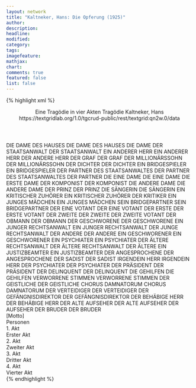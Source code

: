 ```yaml
---
layout: network
title: "Kaltneker, Hans: Die Opferung (1925)"
author:
description:
headline:
modified:
category:
tags:
imagefeature: 
mathjax: 
chart: 
comments: true
featured: false
list: false
---
```

{% highlight xml %}
<?xml-model href="https://raw.githubusercontent.com/DLiNa/project/master/rules/lina.rnc"?><?xml-model href="https://raw.githubusercontent.com/DLiNa/project/master/rules/lina.sch"?>
<play xmlns="http://lina.digital">
  <header>
    <title>Die Opferung</title>
    <subtitle>Eine Tragödie in vier Akten</subtitle>
    <genretitle>Tragödie</genretitle>
    <author>Kaltneker, Hans</author>
    <date when="1925" type="print"/>
    <source>https://textgridlab.org/1.0/tgcrud-public/rest/textgrid:qn2w.0/data</source>
  </header>
  <personae>
    <character>
      <name>DIE DAME DES HAUSES</name>
      <alias xml:id="die_dame_des_hauses">
        <name>DIE DAME DES HAUSES</name>
      </alias>
      <alias xml:id="die_dame">
        <name>DIE DAME</name>
      </alias>
    </character>
    <character>
      <name>DER STAATSANWALT</name>
      <alias xml:id="der_staatsanwalt">
        <name>DER STAATSANWALT</name>
      </alias>
    </character>
    <character>
      <name>EIN ANDERER HERR</name>
      <alias xml:id="ein_anderer_herr">
        <name>EIN ANDERER HERR</name>
      </alias>
      <alias xml:id="der_andere_herr">
        <name>DER ANDERE HERR</name>
      </alias>
    </character>
    <character>
      <name>DER GRAF</name>
      <alias xml:id="der_graf">
        <name>DER GRAF</name>
      </alias>
    </character>
    <character>
      <name>DER MILLIONÄRSSOHN</name>
      <alias xml:id="der_millionärssohn">
        <name>DER MILLIONÄRSSOHN</name>
      </alias>
    </character>
    <character>
      <name>DER DICHTER</name>
      <alias xml:id="der_dichter">
        <name>DER DICHTER</name>
      </alias>
    </character>
    <character>
      <name>EIN BRIDGESPIELER</name>
      <alias xml:id="ein_bridgespieler">
        <name>EIN BRIDGESPIELER</name>
      </alias>
    </character>
    <character>
      <name>DER PARTNER DES STAATSANWALTES</name>
      <alias xml:id="der_partner_des_staatsanwaltes">
        <name>DER PARTNER DES STAATSANWALTES</name>
      </alias>
      <alias xml:id="der_partner">
        <name>DER PARTNER</name>
      </alias>
    </character>
    <character>
      <name>DIE EINE DAME</name>
      <alias xml:id="die_eine_dame">
        <name>DIE EINE DAME</name>
      </alias>
      <alias xml:id="die_erste_dame">
        <name>DIE ERSTE DAME</name>
      </alias>
    </character>
    <character>
      <name>DER KOMPONIST</name>
      <alias xml:id="der_komponist">
        <name>DER KOMPONIST</name>
      </alias>
    </character>
    <character>
      <name>DIE ANDERE DAME</name>
      <alias xml:id="die_andere_dame">
        <name>DIE ANDERE DAME</name>
      </alias>
    </character>
    <character>
      <name>DER PRINZ</name>
      <alias xml:id="der_prinz">
        <name>DER PRINZ</name>
      </alias>
    </character>
    <character>
      <name>DIE SÄNGERIN</name>
      <alias xml:id="die_sängerin">
        <name>DIE SÄNGERIN</name>
      </alias>
    </character>
    <character>
      <name>EIN KRITISCHER ZUHÖRER</name>
      <alias xml:id="ein_kritischer_zuhörer">
        <name>EIN KRITISCHER ZUHÖRER</name>
      </alias>
      <alias xml:id="der_kritiker">
        <name>DER KRITIKER</name>
      </alias>
    </character>
    <character>
      <name>EIN JUNGES MÄDCHEN</name>
      <alias xml:id="ein_junges_mädchen">
        <name>EIN JUNGES MÄDCHEN</name>
      </alias>
    </character>
    <character>
      <name>SEIN BRIDGEPARTNER</name>
      <alias xml:id="sein_bridgepartner">
        <name>SEIN BRIDGEPARTNER</name>
      </alias>
    </character>
    <character>
      <name>DER EINE VOTANT</name>
      <alias xml:id="der_eine_votant">
        <name>DER EINE VOTANT</name>
      </alias>
      <alias xml:id="der_erste">
        <name>DER ERSTE</name>
      </alias>
      <alias xml:id="der_erste_votant">
        <name>DER ERSTE VOTANT</name>
      </alias>
    </character>
    <character>
      <name>DER ZWEITE</name>
      <alias xml:id="der_zweite">
        <name>DER ZWEITE</name>
      </alias>
      <alias xml:id="der_zweite_votant">
        <name>DER ZWEITE VOTANT</name>
      </alias>
    </character>
    <character>
      <name>DER OBMANN</name>
      <alias xml:id="der_obmann">
        <name>DER OBMANN</name>
      </alias>
    </character>
    <character>
      <name>DER GESCHWORENE</name>
      <alias xml:id="der_geschworene">
        <name>DER GESCHWORENE</name>
      </alias>
    </character>
    <character>
      <name>EIN JUNGER RECHTSANWALT</name>
      <alias xml:id="ein_junger_rechtsanwalt">
        <name>EIN JUNGER RECHTSANWALT</name>
      </alias>
      <alias xml:id="der_junge_rechtsanwalt">
        <name>DER JUNGE RECHTSANWALT</name>
      </alias>
    </character>
    <character>
      <name>DER ANDERE</name>
      <alias xml:id="der_andere">
        <name>DER ANDERE</name>
      </alias>
    </character>
    <character>
      <name>EIN GESCHWORENER</name>
      <alias xml:id="ein_geschworener">
        <name>EIN GESCHWORENER</name>
      </alias>
    </character>
    <character>
      <name>EIN PSYCHIATER</name>
      <alias xml:id="ein_psychiater">
        <name>EIN PSYCHIATER</name>
      </alias>
    </character>
    <character>
      <name>DER ÄLTERE RECHTSANWALT</name>
      <alias xml:id="der_ältere_rechtsanwalt">
        <name>DER ÄLTERE RECHTSANWALT</name>
      </alias>
      <alias xml:id="der_ältere">
        <name>DER ÄLTERE</name>
      </alias>
    </character>
    <character>
      <name>EIN JUSTIZBEAMTER</name>
      <alias xml:id="ein_justizbeamter">
        <name>EIN JUSTIZBEAMTER</name>
      </alias>
    </character>
    <character>
      <name>DER ANGESPROCHENE</name>
      <alias xml:id="der_angesprochene">
        <name>DER ANGESPROCHENE</name>
      </alias>
    </character>
    <character>
      <name>DER SADIST</name>
      <alias xml:id="der_sadist">
        <name>DER SADIST</name>
      </alias>
    </character>
    <character>
      <name>IRGENDEIN HERR</name>
      <alias xml:id="irgendein_herr">
        <name>IRGENDEIN HERR</name>
      </alias>
    </character>
    <character>
      <name>DER PSYCHIATER</name>
      <alias xml:id="der_psychiater">
        <name>DER PSYCHIATER</name>
      </alias>
    </character>
    <character>
      <name>DER PRÄSIDENT</name>
      <alias xml:id="der_präsident">
        <name>DER PRÄSIDENT</name>
      </alias>
    </character>
    <character>
      <name>DER DELINQUENT</name>
      <alias xml:id="der_delinquent">
        <name>DER DELINQUENT</name>
      </alias>
    </character>
    <character>
      <name>DIE GEHILFEN</name>
      <alias xml:id="die_gehilfen">
        <name>DIE GEHILFEN</name>
      </alias>
    </character>
    <character>
      <name>VERWORRENE STIMMEN</name>
      <alias xml:id="verworrene_stimmen">
        <name>VERWORRENE STIMMEN</name>
      </alias>
    </character>
    <character>
      <name>DER GEISTLICHE</name>
      <alias xml:id="der_geistliche">
        <name>DER GEISTLICHE</name>
      </alias>
    </character>
    <character>
      <name>CHORUS DAMNATORUM</name>
      <alias xml:id="chorus_damnatorum">
        <name>CHORUS DAMNATORUM</name>
      </alias>
    </character>
    <character>
      <name>DER VERTEIDIGER</name>
      <alias xml:id="der_verteidiger">
        <name>DER VERTEIDIGER</name>
      </alias>
    </character>
    <character>
      <name>DER GEFÄNGNISDIREKTOR</name>
      <alias xml:id="der_gefängnisdirektor">
        <name>DER GEFÄNGNISDIREKTOR</name>
      </alias>
    </character>
    <character>
      <name>DER BEHÄBIGE HERR</name>
      <alias xml:id="der_behäbige_herr">
        <name>DER BEHÄBIGE HERR</name>
      </alias>
    </character>
    <character>
      <name>DER ALTE AUFSEHER</name>
      <alias xml:id="der_alte_aufseher">
        <name>DER ALTE AUFSEHER</name>
      </alias>
      <alias xml:id="der_aufseher">
        <name>DER AUFSEHER</name>
      </alias>
    </character>
    <character>
      <name>DER BRUDER</name>
      <alias xml:id="der_bruder">
        <name>DER BRUDER</name>
      </alias>
    </character>
  </personae>
  <text>
    <div>
      <head>[Motto]</head>
    </div>
    <div>
      <head>Personen</head>
    </div>
    <div>
      <head>1. Akt</head>
      <div>
        <head>Erster Akt</head>
        <sp who="#die_dame_des_hauses">
          <amount n="3" unit="speech_acts"/>
          <amount n="80" unit="words"/>
          <amount n="515" unit="chars"/>
        </sp>
        <sp who="#der_staatsanwalt">
          <amount n="21" unit="speech_acts"/>
          <amount n="496" unit="words"/>
          <amount n="13" unit="lines"/>
          <amount n="2859" unit="chars"/>
        </sp>
        <sp who="#ein_anderer_herr">
          <amount n="1" unit="speech_acts"/>
          <amount n="21" unit="words"/>
          <amount n="137" unit="chars"/>
        </sp>
        <sp who="#der_andere_herr">
          <amount n="1" unit="speech_acts"/>
          <amount n="27" unit="words"/>
          <amount n="159" unit="chars"/>
        </sp>
        <sp who="#der_graf">
          <amount n="27" unit="speech_acts"/>
          <amount n="359" unit="words"/>
          <amount n="22" unit="lines"/>
          <amount n="1968" unit="chars"/>
        </sp>
        <sp who="#die_dame">
          <amount n="36" unit="speech_acts"/>
          <amount n="694" unit="words"/>
          <amount n="21" unit="lines"/>
          <amount n="3798" unit="chars"/>
        </sp>
        <sp who="#der_millionärssohn">
          <amount n="3" unit="speech_acts"/>
          <amount n="22" unit="words"/>
          <amount n="3" unit="lines"/>
          <amount n="119" unit="chars"/>
        </sp>
        <sp who="#der_dichter">
          <amount n="19" unit="speech_acts"/>
          <amount n="280" unit="words"/>
          <amount n="14" unit="lines"/>
          <amount n="1555" unit="chars"/>
        </sp>
        <sp who="#ein_bridgespieler">
          <amount n="1" unit="speech_acts"/>
          <amount n="5" unit="words"/>
          <amount n="1" unit="lines"/>
          <amount n="30" unit="chars"/>
        </sp>
        <sp who="#der_partner_des_staatsanwaltes">
          <amount n="1" unit="speech_acts"/>
          <amount n="24" unit="words"/>
          <amount n="149" unit="chars"/>
        </sp>
        <sp who="#der_partner">
          <amount n="3" unit="speech_acts"/>
          <amount n="67" unit="words"/>
          <amount n="2" unit="lines"/>
          <amount n="343" unit="chars"/>
        </sp>
        <sp who="#die_eine_dame #die_andere_dame #der_komponist">
          <amount n="1" unit="speech_acts"/>
        </sp>
        <sp who="#die_eine_dame">
          <amount n="1" unit="speech_acts"/>
          <amount n="5" unit="words"/>
          <amount n="1" unit="lines"/>
          <amount n="33" unit="chars"/>
        </sp>
        <sp who="#der_komponist">
          <amount n="7" unit="speech_acts"/>
          <amount n="45" unit="words"/>
          <amount n="5" unit="lines"/>
          <amount n="222" unit="chars"/>
        </sp>
        <sp who="#die_andere_dame">
          <amount n="1" unit="speech_acts"/>
          <amount n="18" unit="words"/>
          <amount n="1" unit="lines"/>
          <amount n="80" unit="chars"/>
        </sp>
        <sp who="#die_erste_dame">
          <amount n="1" unit="speech_acts"/>
          <amount n="7" unit="words"/>
          <amount n="1" unit="lines"/>
          <amount n="30" unit="chars"/>
        </sp>
        <sp who="#der_prinz">
          <amount n="48" unit="speech_acts"/>
          <amount n="2298" unit="words"/>
          <amount n="21" unit="lines"/>
          <amount n="12628" unit="chars"/>
        </sp>
        <sp who="#die_sängerin">
          <amount n="38" unit="speech_acts"/>
          <amount n="983" unit="words"/>
          <amount n="23" unit="lines"/>
          <amount n="5190" unit="chars"/>
        </sp>
        <sp who="#ein_kritischer_zuhörer">
          <amount n="1" unit="speech_acts"/>
          <amount n="11" unit="words"/>
          <amount n="1" unit="lines"/>
          <amount n="54" unit="chars"/>
        </sp>
        <sp who="#ein_junges_mädchen">
          <amount n="1" unit="speech_acts"/>
          <amount n="19" unit="words"/>
          <amount n="1" unit="lines"/>
          <amount n="95" unit="chars"/>
        </sp>
        <sp who="#der_kritiker">
          <amount n="1" unit="speech_acts"/>
          <amount n="29" unit="words"/>
          <amount n="138" unit="chars"/>
        </sp>
        <sp who="#sein_bridgepartner">
          <amount n="1" unit="speech_acts"/>
          <amount n="22" unit="words"/>
          <amount n="124" unit="chars"/>
        </sp>
      </div>
    </div>
    <div>
      <head>2. Akt</head>
      <div>
        <head>Zweiter Akt</head>
        <sp who="#der_eine_votant">
          <amount n="1" unit="speech_acts"/>
          <amount n="6" unit="words"/>
          <amount n="1" unit="lines"/>
          <amount n="40" unit="chars"/>
        </sp>
        <sp who="#der_zweite">
          <amount n="2" unit="speech_acts"/>
          <amount n="27" unit="words"/>
          <amount n="1" unit="lines"/>
          <amount n="147" unit="chars"/>
        </sp>
        <sp who="#der_erste">
          <amount n="2" unit="speech_acts"/>
          <amount n="37" unit="words"/>
          <amount n="1" unit="lines"/>
          <amount n="194" unit="chars"/>
        </sp>
        <sp who="#der_obmann">
          <amount n="6" unit="speech_acts"/>
          <amount n="106" unit="words"/>
          <amount n="3" unit="lines"/>
          <amount n="540" unit="chars"/>
        </sp>
        <sp who="#der_geschworene">
          <amount n="2" unit="speech_acts"/>
          <amount n="19" unit="words"/>
          <amount n="2" unit="lines"/>
          <amount n="107" unit="chars"/>
        </sp>
        <sp who="#ein_junger_rechtsanwalt">
          <amount n="1" unit="speech_acts"/>
          <amount n="21" unit="words"/>
          <amount n="1" unit="lines"/>
          <amount n="98" unit="chars"/>
        </sp>
        <sp who="#der_andere">
          <amount n="2" unit="speech_acts"/>
          <amount n="28" unit="words"/>
          <amount n="2" unit="lines"/>
          <amount n="146" unit="chars"/>
        </sp>
        <sp who="#der_junge_rechtsanwalt">
          <amount n="4" unit="speech_acts"/>
          <amount n="72" unit="words"/>
          <amount n="2" unit="lines"/>
          <amount n="394" unit="chars"/>
        </sp>
        <sp who="#ein_geschworener">
          <amount n="4" unit="speech_acts"/>
          <amount n="47" unit="words"/>
          <amount n="3" unit="lines"/>
          <amount n="256" unit="chars"/>
        </sp>
        <sp who="#der_zweite_votant">
          <amount n="2" unit="speech_acts"/>
          <amount n="15" unit="words"/>
          <amount n="2" unit="lines"/>
          <amount n="80" unit="chars"/>
        </sp>
        <sp who="#ein_psychiater">
          <amount n="1" unit="speech_acts"/>
          <amount n="14" unit="words"/>
          <amount n="1" unit="lines"/>
          <amount n="84" unit="chars"/>
        </sp>
        <sp who="#der_ältere_rechtsanwalt">
          <amount n="1" unit="speech_acts"/>
          <amount n="5" unit="words"/>
          <amount n="1" unit="lines"/>
          <amount n="42" unit="chars"/>
        </sp>
        <sp who="#der_ältere">
          <amount n="1" unit="speech_acts"/>
          <amount n="20" unit="words"/>
          <amount n="118" unit="chars"/>
        </sp>
        <sp who="#ein_justizbeamter">
          <amount n="3" unit="speech_acts"/>
          <amount n="26" unit="words"/>
          <amount n="3" unit="lines"/>
          <amount n="135" unit="chars"/>
        </sp>
        <sp who="#der_angesprochene">
          <amount n="2" unit="speech_acts"/>
          <amount n="30" unit="words"/>
          <amount n="1" unit="lines"/>
          <amount n="166" unit="chars"/>
        </sp>
        <sp who="#der_sadist">
          <amount n="1" unit="speech_acts"/>
          <amount n="11" unit="words"/>
          <amount n="1" unit="lines"/>
          <amount n="52" unit="chars"/>
        </sp>
        <sp who="#der_prinz">
          <amount n="8" unit="speech_acts"/>
          <amount n="646" unit="words"/>
          <amount n="90" unit="lines"/>
          <amount n="3473" unit="chars"/>
        </sp>
        <sp who="#der_erste_votant">
          <amount n="1" unit="speech_acts"/>
          <amount n="8" unit="words"/>
          <amount n="1" unit="lines"/>
          <amount n="41" unit="chars"/>
        </sp>
        <sp who="#irgendein_herr">
          <amount n="1" unit="speech_acts"/>
          <amount n="15" unit="words"/>
          <amount n="1" unit="lines"/>
          <amount n="89" unit="chars"/>
        </sp>
        <sp who="#der_psychiater">
          <amount n="2" unit="speech_acts"/>
          <amount n="6" unit="words"/>
          <amount n="1" unit="lines"/>
          <amount n="37" unit="chars"/>
        </sp>
        <sp who="#der_präsident">
          <amount n="2" unit="speech_acts"/>
          <amount n="72" unit="words"/>
          <amount n="3" unit="lines"/>
          <amount n="397" unit="chars"/>
        </sp>
        <sp who="#der_delinquent">
          <amount n="3" unit="speech_acts"/>
          <amount n="11" unit="words"/>
          <amount n="3" unit="lines"/>
          <amount n="60" unit="chars"/>
        </sp>
        <sp who="#die_gehilfen">
          <amount n="1" unit="speech_acts"/>
          <amount n="8" unit="words"/>
          <amount n="1" unit="lines"/>
          <amount n="38" unit="chars"/>
        </sp>
        <sp who="#verworrene_stimmen">
          <amount n="1" unit="speech_acts"/>
          <amount n="12" unit="words"/>
          <amount n="1" unit="lines"/>
          <amount n="50" unit="chars"/>
        </sp>
        <sp who="#der_geistliche">
          <amount n="1" unit="speech_acts"/>
          <amount n="4" unit="words"/>
          <amount n="1" unit="lines"/>
          <amount n="18" unit="chars"/>
        </sp>
      </div>
    </div>
    <div>
      <head>3. Akt</head>
      <div>
        <head>Dritter Akt</head>
        <sp who="#die_sängerin">
          <amount n="31" unit="speech_acts"/>
          <amount n="736" unit="words"/>
          <amount n="70" unit="lines"/>
          <amount n="3888" unit="chars"/>
        </sp>
        <sp who="#der_prinz">
          <amount n="35" unit="speech_acts"/>
          <amount n="2036" unit="words"/>
          <amount n="131" unit="lines"/>
          <amount n="11175" unit="chars"/>
        </sp>
        <sp who="#chorus_damnatorum">
          <amount n="3" unit="speech_acts"/>
          <amount n="332" unit="words"/>
          <amount n="75" unit="lines"/>
          <amount n="1846" unit="chars"/>
        </sp>
      </div>
    </div>
    <div>
      <head>4. Akt</head>
      <div>
        <head>Vierter Akt</head>
        <sp who="#der_prinz">
          <amount n="64" unit="speech_acts"/>
          <amount n="1826" unit="words"/>
          <amount n="97" unit="lines"/>
          <amount n="9814" unit="chars"/>
        </sp>
        <sp who="#der_staatsanwalt">
          <amount n="11" unit="speech_acts"/>
          <amount n="528" unit="words"/>
          <amount n="1" unit="lines"/>
          <amount n="3347" unit="chars"/>
        </sp>
        <sp who="#der_verteidiger">
          <amount n="11" unit="speech_acts"/>
          <amount n="345" unit="words"/>
          <amount n="6" unit="lines"/>
          <amount n="1910" unit="chars"/>
        </sp>
        <sp who="#der_gefängnisdirektor">
          <amount n="6" unit="speech_acts"/>
          <amount n="208" unit="words"/>
          <amount n="2" unit="lines"/>
          <amount n="1162" unit="chars"/>
        </sp>
        <sp who="#der_behäbige_herr">
          <amount n="9" unit="speech_acts"/>
          <amount n="256" unit="words"/>
          <amount n="5" unit="lines"/>
          <amount n="1371" unit="chars"/>
        </sp>
        <sp who="#der_alte_aufseher">
          <amount n="1" unit="speech_acts"/>
          <amount n="41" unit="words"/>
          <amount n="184" unit="chars"/>
        </sp>
        <sp who="#der_aufseher">
          <amount n="8" unit="speech_acts"/>
          <amount n="111" unit="words"/>
          <amount n="6" unit="lines"/>
          <amount n="568" unit="chars"/>
        </sp>
        <sp who="#der_bruder">
          <amount n="28" unit="speech_acts"/>
          <amount n="1172" unit="words"/>
          <amount n="28" unit="lines"/>
          <amount n="6431" unit="chars"/>
        </sp>
        <sp who="#der_präsident">
          <amount n="2" unit="speech_acts"/>
          <amount n="12" unit="words"/>
          <amount n="2" unit="lines"/>
          <amount n="53" unit="chars"/>
        </sp>
      </div>
    </div>
  </text>
</play>
{% endhighlight %}